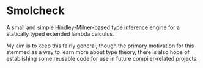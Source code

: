 # Smolcheck
A small and simple Hindley-Milner-based type inference engine for a statically typed extended lambda calculus.

My aim is to keep this fairly general, though the primary motivation for this stemmed as a way to learn more about type theory, there is also hope of establishing some reusable code for use in future compiler-related projects.